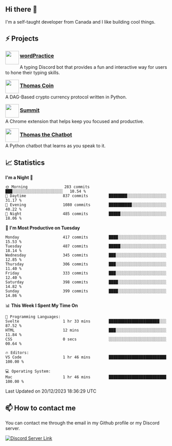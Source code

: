 <h2>Hi there 👋</h2>

<p>I'm a self-taught developer from Canada and I like building cool things.</p>

<h2>⚡ Projects</h2>

<img align="left" src="https://i.imgur.com/BIzs17V.png" width="42" height="42" />
<h3><a target="_blank" href="https://wordpractice.principle.sh/">wordPractice</a></h3>
<p>A typing Discord bot that provides a fun and interactive way for users to hone their typing skills.</p>

<img align="left" src="https://i.imgur.com/4FdQpgN.png" width="42" height="42" />
<h3><a href="https://github.com/principle105/thomas-coin">Thomas Coin</a></h3>
<p>A DAG-Based crypto currency protocol written in Python.</p>

<img align="left" src="https://i.imgur.com/Ly8Atho.png" width="42" height="42" />
<h3><a href="https://summit.sh/">Summit</a></h3>
<p>A Chrome extension that helps keep you focused and productive.</p>

<img align="left" src="https://i.imgur.com/hA9YF2s.png" width="42" height="42" />
<h3><a href="https://github.com/principle105/thomasthechatbot">Thomas the Chatbot</a></h3>
<p>A Python chatbot that learns as you speak to it.</p>

<h2>📈 Statistics</h2>

<!--START_SECTION:waka-->
**I'm a Night 🦉** 

```text
🌞 Morning                283 commits         ███░░░░░░░░░░░░░░░░░░░░░░   10.54 % 
🌆 Daytime                837 commits         ████████░░░░░░░░░░░░░░░░░   31.17 % 
🌃 Evening                1080 commits        ██████████░░░░░░░░░░░░░░░   40.22 % 
🌙 Night                  485 commits         █████░░░░░░░░░░░░░░░░░░░░   18.06 % 
```
📅 **I'm Most Productive on Tuesday** 

```text
Monday                   417 commits         ████░░░░░░░░░░░░░░░░░░░░░   15.53 % 
Tuesday                  487 commits         █████░░░░░░░░░░░░░░░░░░░░   18.14 % 
Wednesday                345 commits         ███░░░░░░░░░░░░░░░░░░░░░░   12.85 % 
Thursday                 306 commits         ███░░░░░░░░░░░░░░░░░░░░░░   11.40 % 
Friday                   333 commits         ███░░░░░░░░░░░░░░░░░░░░░░   12.40 % 
Saturday                 398 commits         ████░░░░░░░░░░░░░░░░░░░░░   14.82 % 
Sunday                   399 commits         ████░░░░░░░░░░░░░░░░░░░░░   14.86 % 
```


📊 **This Week I Spent My Time On** 

```text
💬 Programming Languages: 
Svelte                   1 hr 33 mins        ██████████████████████░░░   87.52 % 
HTML                     12 mins             ███░░░░░░░░░░░░░░░░░░░░░░   11.84 % 
CSS                      0 secs              ░░░░░░░░░░░░░░░░░░░░░░░░░   00.64 % 

🔥 Editors: 
VS Code                  1 hr 46 mins        █████████████████████████   100.00 % 

💻 Operating System: 
Mac                      1 hr 46 mins        █████████████████████████   100.00 % 
```


 Last Updated on 20/12/2023 18:36:29 UTC
<!--END_SECTION:waka-->

<h2>📫 How to contact me</h2>

You can contact me through the email in my Github profile or my Discord server.

[![Discord Server Link](https://dcbadge.vercel.app/api/server/DHnk46C)](https://discord.gg/DHnk46C)

